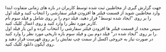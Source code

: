<p>جهت گزارش گیری از مخاطبین ثبت شده توسط کاربران در بازه های زمانی متفاوت ابتدا وارد مخاطبین شوید از قسمت فیلتر ها افزودن فیلتر سفارشی را انتخاب کنید و فیلد اول را بر روی "ایجاد شده توسط" قرار دهید، فیلد دوم را بر روی شامل و فیلد سوم نام کاربر مورد نظر را وارد کنید و روی اعمال کلیک کنید.<br>سپس مجدد از قسمت فیلتر ها افزودن فیلتر سفارشی را انتخاب کرده و این بار فیلد اول را بر روی "ایجاد شده در" فیلد دوم بین و فیلد سوم بازه تاریخی مورد نظر را وارد کنید.<br>در صورت نیاز به خروجی اکسل از سمت چپ نمایش را بر روی فهرست قرار دهید و روی آیکون دانلود کلیک کنید.</p>